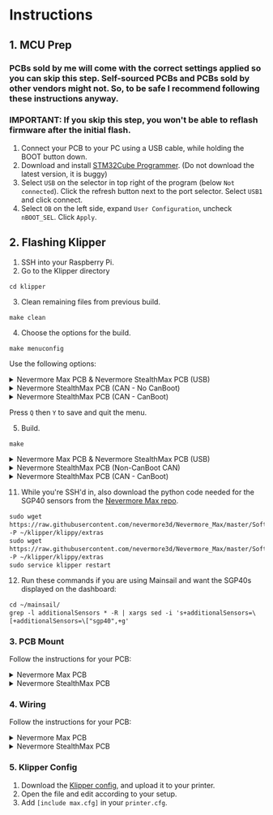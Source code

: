 # Instructions

## 1. MCU Prep
### PCBs sold by me will come with the correct settings applied so you can skip this step. Self-sourced PCBs and PCBs sold by other vendors might not. So, to be safe I recommend following these instructions anyway.
### IMPORTANT: If you skip this step, you won't be able to reflash firmware after the initial flash.
1. Connect your PCB to your PC using a USB cable, while holding the BOOT button down.
2. Download and install [STM32Cube Programmer](https://www.st.com/en/development-tools/stm32cubeprog.html). (Do not download the latest version, it is buggy)
3. Select `USB` on the selector in top right of the program (below `Not connected`). Click the refresh button next to the port selector. Select `USB1` and click connect.
4. Select `OB` on the left side, expand `User Configuration`, uncheck `nBOOT_SEL`. Click `Apply`.

## 2. Flashing Klipper
1. SSH into your Raspberry Pi.
2. Go to the Klipper directory
```
cd klipper
```
3. Clean remaining files from previous build.
```
make clean
```
4. Choose the options for the build.
```
make menuconfig
```
Use the following options:
<details>
  <summary>Nevermore Max PCB & Nevermore StealthMax PCB (USB)</summary>

```
[*] Enable extra low-level configuration options
    Micro-controller Architecture (STMicroelectronics STM32)  --->
    Processor model (STM32G0B1)  --->
    Bootloader offset (No bootloader)  --->
    Clock Reference (8 MHz crystal)  --->
    Communication interface (USB (on PA11/PA12))  --->
    USB ids  --->
()  GPIO pins to set at micro-controller startup
```

</details>
<details>
  <summary>Nevermore StealthMax PCB (CAN - No CanBoot)</summary>

```
[*] Enable extra low-level configuration options
    Micro-controller Architecture (STMicroelectronics STM32)  --->
    Processor model (STM32G0B1)  --->
    Bootloader offset (No bootloader)  --->
    Clock Reference (8 MHz crystal)  --->
    Communication interface (CAN bus (on PB0/PB1))  --->
(1000000) CAN bus speed
()  GPIO pins to set at micro-controller startup
```

</details>
<details>
  <summary>Nevermore StealthMax PCB (CAN - CanBoot)</summary>

```
[*] Enable extra low-level configuration options
    Micro-controller Architecture (STMicroelectronics STM32)  --->
    Processor model (STM32G0B1)  --->
    Bootloader offset (8KiB Bootloader)  --->
    Clock Reference (8 MHz crystal)  --->
    Communication interface (CAN bus (on PB0/PB1))  --->
(1000000) CAN bus speed
()  GPIO pins to set at micro-controller startup
```

</details>

Press `Q` then `Y` to save and quit the menu.

5. Build.
```
make
```
<details>
  <summary>Nevermore Max PCB & Nevermore StealthMax PCB (USB)</summary>

  6. Connect your Nevermore Max/StealthMax PCB to your Raspberry Pi while holding down the `BOOT` button.
  7.  Use `lsusb` and find the device in DFU mode.
  8.   Flash. Replace the ID with the ID from the previous step.
  ```
  make flash FLASH_DEVICE=1234:5678
  ```
  9. When finished, press the `RESET` button on your Nevermore Max/StealthMax PCB.
  10. Check the serial connections and find the path startting with `/dev/serial/by-id/usb-Klipper_stm32g0b1`. This is the serial path of your Nevermore Max/StealthMax PCB.
  ```
  ls /dev/serial/by-id/*
  ```

</details>
<details>
  <summary>Nevermore StealthMax PCB (Non-CanBoot CAN)</summary>

  6. Connect your Nevermore Max/StealthMax PCB to your Raspberry Pi while holding down the `BOOT` button.
  7.  Use `lsusb` and find the device in DFU mode.
  8.   Flash. Replace the ID with the ID from the previous step.
  ```
  make flash FLASH_DEVICE=1234:5678
  ```
  9. When finished, press the `RESET` button on your Nevermore Max/StealthMax PCB.
  10. Find the CAN Bus UUID using the instrucitons on [Klipper's website](https://www.klipper3d.org/CANBUS.html#finding-the-canbus_uuid-for-new-micro-controllers)

</details>
<details>
  <summary>Nevermore StealthMax PCB (CAN - CanBoot)</summary>
  
  6. Install/Build CanBoot using the [instructions](https://github.com/Arksine/katapult) on its repo. Use these settings to build CanBoot:
  ```
    [ ] Enable extra low-level configuration options
        Micro-controller Architecture (STMicroelectronics STM32)  --->
        Processor model (STM32G0B1)  --->
        Bootloader offset (8KiB bootloader)  --->
        Communication interface (USB (on PA11/PA12))  --->
  ```
  7. Connect your Nevermore Max/StealthMax PCB to your Raspberry Pi while holding down the `BOOT` button. Flash CanBoot using the [instructions](https://github.com/Arksine/katapult) on its repo.
  8. When finished, press the `RESET` button on your Nevermore Max/StealthMax PCB.
  9. Flash the Klipper build we creater earlier using the [instructions](https://github.com/Arksine/katapult) on CanBoot's repo.
  10. Find the CAN Bus UUID using the instrucitons on [Klipper's website](https://www.klipper3d.org/CANBUS.html#finding-the-canbus_uuid-for-new-micro-controllers)
   
</details>


11. While you're SSH'd in, also download the python code needed for the SGP40 sensors from the [Nevermore Max repo](https://github.com/nevermore3d/Nevermore_Max).
```
sudo wget https://raw.githubusercontent.com/nevermore3d/Nevermore_Max/master/Software/Klipper/sgp40.py -P ~/klipper/klippy/extras
sudo wget https://raw.githubusercontent.com/nevermore3d/Nevermore_Max/master/Software/Klipper/voc_algorithm.py -P ~/klipper/klippy/extras
sudo service klipper restart
```
12. Run these commands if you are using Mainsail and want the SGP40s displayed on the dashboard:
```
cd ~/mainsail/
grep -l additionalSensors * -R | xargs sed -i 's+additionalSensors=\[+additionalSensors=\["sgp40",+g'
```

### 3. PCB Mount
Follow the instructions for your PCB:
<details>
  <summary>Nevermore Max PCB</summary>
  
  1. Print the ~~bottle opener~~ [Nevermore Max PCB tray](../Mounts/Nevermore-Max-PCB-Tray.stl) using the standard Voron print settings.
  2. Remove the built-in supports.
  3. Superglue 2 magnets. Pay attention to the polarities.
  4. Mount the PCB. The plastic latches will keep the PCB in place, no screws needed. The USB/power side should be seated first.
     
  ![Instructions](../Images/PCB-Tray.png)
</details>
<details>
  <summary>Nevermore StealthMax PCB</summary>
  
  1. Mount the PCB where the Raspberry Pi Pico normally mounts with M2 screws.
</details>
  
### 4. Wiring
Follow the instructions for your PCB:
<details>
<summary>Nevermore Max PCB</summary>
 
  1. All connectors except USB are JST-XH. Use the diagram below to wire your fans/sensors/leds/power.

  ![Pinout](../Images/Max-Pinout.png)
</details>
<details>
  <summary>Nevermore StealthMax PCB</summary>

  1. All connectors except USB are JST-PH. Use the diagram below to wire your fans/sensors/CAN/power.

  ![Pinout](../Images/SM-Pinout.png)
</details>

### 5. Klipper Config
1. Download the [Klipper config](../Firmware/max.cfg), and upload it to your printer.
2. Open the file and edit according to your setup.
3. Add `[include max.cfg]` in your `printer.cfg`.
